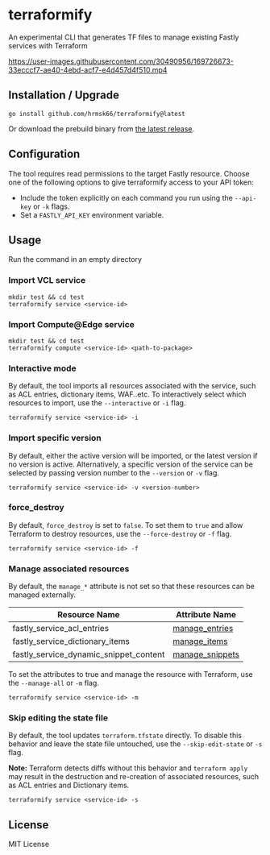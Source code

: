 # terraformify

An experimental CLI that generates TF files to manage existing Fastly services with Terraform

https://user-images.githubusercontent.com/30490956/169726673-33ecccf7-ae40-4ebd-acf7-e4d457d4f510.mp4

## Installation / Upgrade

```
go install github.com/hrmsk66/terraformify@latest
```

Or download the prebuild binary from [the latest release](https://github.com/hrmsk66/terraformify/releases/latest).

## Configuration

The tool requires read permissions to the target Fastly resource.
Choose one of the following options to give terraformify access to your API token:

- Include the token explicitly on each command you run using the `--api-key` or `-k` flags.
- Set a `FASTLY_API_KEY` environment variable.

## Usage

Run the command in an empty directory

### Import VCL service

```
mkdir test && cd test
terraformify service <service-id>
```

### Import Compute@Edge service

```
mkdir test && cd test
terraformify compute <service-id> <path-to-package>
```

### Interactive mode

By default, the tool imports all resources associated with the service, such as ACL entries, dictionary items, WAF..etc. To interactively select which resources to import, use the `--interactive` or `-i` flag.

```
terraformify service <service-id> -i
```

### Import specific version

By default, either the active version will be imported, or the latest version if no version is active. Alternatively, a specific version of the service can be selected by passing version number to the `--version` or `-v` flag.

```
terraformify service <service-id> -v <version-number>
```

### force_destroy

By default, `force_destroy` is set to `false`. To set them to `true` and allow Terraform to destroy resources, use the `--force-destroy` or `-f` flag.

```
terraformify service <service-id> -f
```

### Manage associated resources

By default, the `manage_*` attribute is not set so that these resources can be managed externally.

| Resource Name                          | Attribute Name                                                                                                                 |
| -------------------------------------- | ------------------------------------------------------------------------------------------------------------------------------ |
| fastly_service_acl_entries             | [manage_entries](https://registry.terraform.io/providers/fastly/fastly/latest/docs/resources/service_acl_entries)              |
| fastly_service_dictionary_items        | [manage_items](https://registry.terraform.io/providers/fastly/fastly/latest/docs/resources/service_dictionary_items)           |
| fastly_service_dynamic_snippet_content | [manage_snippets](https://registry.terraform.io/providers/fastly/fastly/latest/docs/resources/service_dynamic_snippet_content) |

To set the attributes to true and manage the resource with Terraform, use the `--manage-all` or `-m` flag.

```
terraformify service <service-id> -m
```

### Skip editing the state file

By default, the tool updates `terraform.tfstate` directly. To disable this behavior and leave the state file untouched, use the `--skip-edit-state` or `-s` flag.

**Note:** Terraform detects diffs without this behavior and `terraform apply` may result in the destruction and re-creation of associated resources, such as ACL entries and Dictionary items.

```
terraformify service <service-id> -s
```

## License

MIT License
